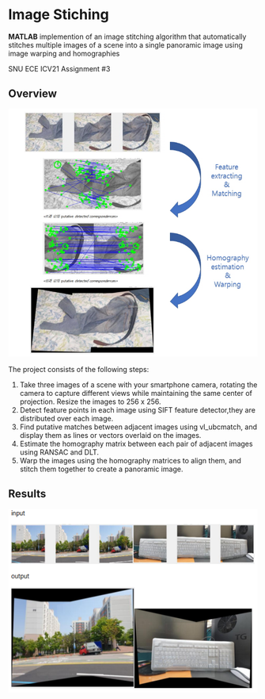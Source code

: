 # Image Stiching
**MATLAB** implemention of an image stitching algorithm that automatically stitches multiple images of a scene into a single panoramic image using image warping and homographies

SNU ECE ICV21 Assignment #3

## Overview
<img src="src/overview.jpg" height="500">

The project consists of the following steps:
1. Take three images of a scene with your smartphone camera, rotating the camera to capture different views while maintaining the same center of projection. Resize the images to 256 x 256.
2. Detect feature points in each image using SIFT feature detector,they are distributed over each image.
3. Find putative matches between adjacent images using vl_ubcmatch, and display them as lines or vectors overlaid on the images.
4. Estimate the homography matrix between each pair of adjacent images using RANSAC and DLT.
5. Warp the images using the homography matrices to align them, and stitch them together to create a panoramic image.

## Results
<img src="src/extra_result.png" height="370">
